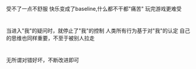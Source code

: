 受不了一点不舒服
快乐变成了baseline,什么都不干都"痛苦"
玩完游戏更难受
#
当进入"我"的疑问时，就停止了"我"的控制
人类所有行为基于对"我"的认定
自己的思维也同样重要，不至于被别人拉走
#
无所谓对错好坏，不断改进即可